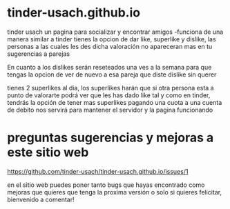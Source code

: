 # tinder-usach.github.io


tinder usach un pagina para socializar y encontrar amigos
-funciona de una manera similar a tinder
tienes la opcion de dar like, superlike y dislike, las personas a las cuales les des dicha valoración no 
apareceran mas en tu sugerencias a parejas

En cuanto a los dislikes serán reseteados una ves a la semana para que tengas la opcion de ver de nuevo 
a esa pareja que diste dislike sin querer

tienes 2 superlikes al dia, los superlikes harán que si otra persona esta a punto de valorarte podrá ver que
les has dado like tal y como en tinder, tendrás la opción de tener mas superlikes pagando una cuota a una cuenta de debito
nos servirá para mantener el servidor y la pagina funcionando

# preguntas sugerencias y mejoras a este sitio web
https://github.com/tinder-usach/tinder-usach.github.io/issues/1

en el sitio web puedes poner tanto bugs que hayas encontrado como mejoras que quieres que tenga la proxima versión
o solo si quieres felicitar, bienvenido a comentar!
